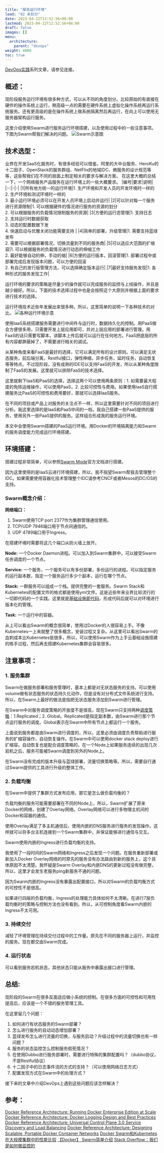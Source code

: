 ```yaml
---
title: "服务运行环境"
lead: "02 未划分"
date: 2023-04-22T12:52:56+08:00
lastmod: 2023-04-22T12:52:56+08:00
draft: false
images: []
menu:
  architecture:
    parent: "devops"
weight: 4000
toc: true
---
```


[DevOps实践](https://www.jianshu.com/c/f8fa98feb686)系列文章，请参见连接。

## 概述：
现阶段服务运行环境有很多种方式，可以从不同的角度划分。比较原始的有直接在硬件的操作系统上运行，稍高级一点的需要在硬件系统上虚拟化操作系统再运行系统服务。还有更高级的是在操作系统上做系统隔离然后再运行，在向上可以使用无服务器架构运行服务。

这里介绍使用Swarm进行服务运行环境搭建，以及使用过程中的一些注意事项。下图为Swarm帮我们解决的问题。
![Swarm示意图](images/devops/02-02-01.webp)

## 技术选型：
业界在开发SaaS化服务时，有很多经验可以借鉴。阿里的大中台服务、HeroKu的十二因子、OpenStack的服务群组、NetFlix的地域IDC、微服务的设计规范等等，这些帮我们在不同的层面上制定相关的要求与解决方案。
在这里大概的总结一下，一个网络服务产品服务在运行环境上的一些大概要求。
|编号|要求|说明|
|:-:|-|-|
|1|所有地方统一的运行环境|1. 生产环境和开发人员的开发环境时一样的<br>2. 生产环境和测试环境时一样的<br>3. 最小运行环境必须可以在开发人员环境上启动并运行|
|2|可以针对每一个服务进行资源限制|1. 可以根据硬件的情况进行服务的资源的划分<br>2. 可以根据服务的负载情况限制服务的资源|
|3|方便的运行态管理|1. 支持日志<br>2. 支持运行时数据获取<br>3. 动态的配置数据下发<br>4. 快速启动与优雅关闭功能需要支持 |
|4|简单的部署，升级管理|1. 需要支持蓝绿发布<br>2. 需要可以根据部署情况，切换流量到不同的服务商|
|5|可以适应大范围的扩缩容|1. 可以根据服务的负载情况进行动态的伸缩工作<br>2. 最好能够自动的伸，手动的缩|
|6|方便的运行版本，回滚管理|1. 部署过程中或部署完成后发现版本问题，可以方便的回滚<br>2. 有自己的发行版管理方法，可以选择确定版本运行|
|7|最好支持服务发现|1. 各种形式的服务发现工作|

运行环境的要求的策略是尽量少的操作就可以完成服务的监控与上线操作，并且是越少越好。所以，下面的技术选择过程中也是会按照这个大原则并根据上面的要求进行技术的选择。

运行环境技术近些年发展出来很多种。所以，这里简单的说明一下各种技术的对比。
![各种运行环境示意](images/devops/02-02-02.webp)

使用IaaS系统搭建服务需要进行中间件与运行时，数据持久化的控制。用PaaS做会方便很多用，只需要开发上层应用即可，并对上层应用的部署进行管理。用FaaS的话只需要写脚本，讲脚本上传后就可以运行在任何地方。FaaS把底层的所有内容都屏蔽掉了，不需要进行相关的调试。

从某种角度来看FaaS是最好的选择，它可以满足所有的设计原则。可以满足无状态服务，前后端分离，Restful接口，弹性伸缩，异步任务，延时任务，自动恢复等等特点。不过现阶段，没有成熟的IDE可以支持FaaS的开发，所以从某种角度限制了FaaS的发展。这里就可以排除FaaS的技术选择。

这里就剩下IaaS和PaaS的选择，选择这两个可以使用两条原则：1. 如需要最大程度的免除运维操作，可以使用PaaS，2. 比较可控性与费用。如果使用IaaS自行搭建服务比PaaS的可控性和费用要好，那就可以选择IaaS服务。

在不同的项目或产品上对服务的关注点不一样，所以这里需要针对不同的项目进行分析。我这里选择的是IaaS和PaaS中间的一档，我自己搭建一些PaaS提供的服务，使用另外一些PaaS提供的服务。这样组合形成我的服务运行环境。

本文中会使用Swarm搭建的PaaS运行环境。用Docker的环境隔离能力和Swarm的服务调度能力完成运行环境搭建。

## 环境搭建：
搭建过程非常简单，可以参照[Swarm Mode](https://docs.docker.com/glossary/?term=swarm%20mode)官方文档进行搭建。

因为这里使用的是IaaS云进行环境搭建，所以，我不指望Swarm帮我去管理整个IDC。如果需要使用容器化技术管理整个IDC请参考CNCF或者Mesos的DC/OS的支持。

### Swarm概念介绍：
**网络端口：**

1. Swarm使用TCP port 2377作为集群管理通信使用。
2. TCP/UDP 7946端口用于节点间通信的。
3. UDP 4789端口用于Ingress。

在搭建环境时需要将这几个端口从防火墙上放开。

**Node:**
一个Docker Daemon进程。可以加入到Swarm集群中，可以接受Swarm任务调度的一个节点。

**Service:**
一个服务，一个服务可以有多份部署，多份运行的进程。可以指定服务的运行副本数，指定一个服务运行多少个副本，运行在哪个节点。

**Stack:**
一群服务可以组成一个栈。提供完整的一套服务。Swarm Stack和Kubernetes的配置文件的格式都是使用yml文件。这是近些年来业界比较流行的一切即代码的一个实践。这里就是[基础设施即代码](http://www.ituring.com.cn/article/179897)，形成代码后就可以对环境进行版本化的管理。

**Task:**
一个运行中的容器。

从上可以看出Swarm的概念很简单，使用过Docker的人很容易上手。不像Kubernetes一上来就整了很多概念，安装过程又复杂。从这里可以看出Swarm的血刺成本比Kubernetes低很多，所以，可以使用Swarm作为上手云基础设施搭建的练手过程，然后再去搭建Kubernetes集群会容易很多。

## 注意事项：
### 1. 服务集群
Swarm在做服务部署和服务管理时，基本上都是对无状态服务的支持。可以使用volume做有状态服务的状态持久化动作，但是没有对分布式文件系统进行支持。所以，在Swarm上最好的做法是指把无状态服务添加到Swarm进行管理。

在Swarm中对服务调度策略的开放度不是很高，现在Swarm只支持两种[调度策略](https://docs.docker.com/compose/compose-file/#mode)：1.Replicated；2. Global。Replicated是指定副本数，由Swarm进行那个节点运行服务的调度。Global表示在Swarm中所有节点上都运行一个服务。

上面说到服务都是由Swarm进行调度的，所以，这里必须由调度负责帮助进行服务的扩缩容操作，自动恢复操作。在Swarm中可以使用docker stack deploy进行扩缩容。自动恢复也是配合调度策略的，在一个Node上如果服务连续的出现几次宕机之后，服务可能被Swarm调度到另外的Node上。

在Swarm没有完成的版本升级与蓝绿部署，流量切换策略等。所以，需要自行通过Swarm提供的工具进行升级的整体工作。

### 2. 负载均衡
在Swarm中提供了集群方式发布应用，那它是怎么做负载均衡的？

负载均衡的服务可能需要部署在不同的Node上，所以，Swarm扩展了原来Docker的网络，创建了Overlay网络。Overlay网络可以进行多物理主机间的Docker和容器的通信。

使用Overlay满足了多主机通信后，使用内嵌的DNS服务进行服务的发现操作。这样就可以将多台主机连接到一个Swarm集群中，并保证能够进行通信与交互。

Swarm使用内嵌的Ingress进行负载均衡的支持。

我使用了一段时间的Swarm网络和Ingress之后发现一个问题。在服务重新部署或新加入Docker Overlay网络的时原先的服务没有办法路由到新的服务上，这个具体原因不太清楚。我怀疑是Swarm Overlay和内嵌DNS的更新过程没有做完整，所以，这里才会发生老服务ping新服务不通的问题。

因为Swarm内嵌的Ingress没有暴露出配置接口，所以对Swarm的负载均衡方式的可控性不是很高。

如果进行四层的负载均衡，Ingress的处理能力具体如何不太清晰。在进行7层负载均衡时的策略与控制方法也没有看到。所以，从可控制角度看Swarm内嵌的Ingress不太可用。

### 3. 持续交付
减轻了环境管理在持续交付过程中的工作量。原先在不同的服务器上运行，并监控的服务。现在都交由Swarm完成。

### 4. 运行状态
可以看到服务宕机状态，其他状态只能从服务中暴露出接口进行管理。

## 总结:
现阶段的Swarm在很多反面适应做小系统的控制。在很多方面的可控性和可用性提高后，应该是一个不错的服务管理工具。

在这里留几个问题：
1. 如何进行有状态服务的Swarm部署？
2. 怎么进行服务的自动动态增加部署？
3. 蓝绿发布怎么进行流量的切换，与服务启动？升级过程中的流量切换也有一样问题？
4. 服务的状态监控怎么控制服务假死情况？
5. 在使用Dubbo进行服务部署时，需要进行特殊的集群配置吗？（dubbo协议，不是Restful协议）
6. 十二因子中的日志事件流的方式的支持？（可以使用网络日志方式）
7. 配置发现方式在Swarm中的处理方式？

接下来的文章中介绍DevOps上遇到这些问题应该怎样解决？

## 参考：
[Docker Reference Architecture: Running Docker Enterprise Edition at Scale](https://success.docker.com/article/running-docker-ee-at-scale)
[Docker Reference Architecture: Docker Logging Design and Best Practices](https://success.docker.com/article/logging-best-practices)
[Docker Reference Architecture: Universal Control Plane 3.0 Service Discovery and Load Balancing](https://success.docker.com/article/ucp-service-discovery)
[Docker Reference Architecture: Designing Scalable, Portable Docker Container Networks](https://success.docker.com/article/networking#swarmnativeservicediscovery)
[Docker Swarm和Kubernetes在大规模集群中的性能比较](http://www.dockone.io/article/1145)
[【Docker】 Swarm简单介绍](https://www.cnblogs.com/franknihao/p/8490416.html)
[Stack Overflow：我们是如何做监控的](https://mp.weixin.qq.com/s/iiO1EiHXWmOAbQSYqxLQ3A)
